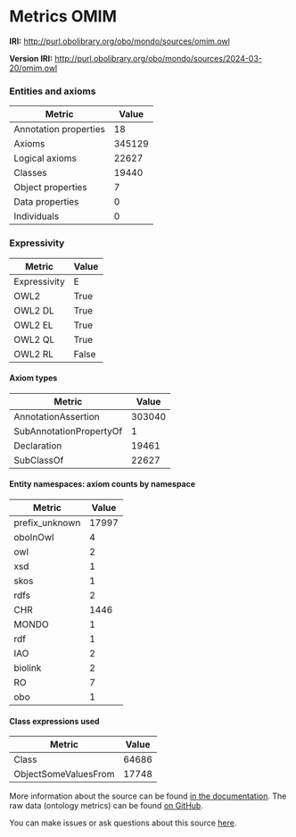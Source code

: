 # Metrics OMIM

**IRI:** http://purl.obolibrary.org/obo/mondo/sources/omim.owl

**Version IRI:** http://purl.obolibrary.org/obo/mondo/sources/2024-03-20/omim.owl

### Entities and axioms

| Metric | Value |
| ------ | ----- |
| Annotation properties | 18 |
| Axioms | 345129 |
| Logical axioms | 22627 |
| Classes | 19440 |
| Object properties | 7 |
| Data properties | 0 |
| Individuals | 0 |


### Expressivity

| Metric | Value |
| ------ | ----- |
| Expressivity | E |
| OWL2 | True |
| OWL2 DL | True |
| OWL2 EL | True |
| OWL2 QL | True |
| OWL2 RL | False |

#### Axiom types

| Metric | Value |
| ------ | ----- |
| AnnotationAssertion | 303040 |
| SubAnnotationPropertyOf | 1 |
| Declaration | 19461 |
| SubClassOf | 22627 |


#### Entity namespaces: axiom counts by namespace

| Metric | Value |
| ------ | ----- |
| prefix_unknown | 17997 |
| oboInOwl | 4 |
| owl | 2 |
| xsd | 1 |
| skos | 1 |
| rdfs | 2 |
| CHR | 1446 |
| MONDO | 1 |
| rdf | 1 |
| IAO | 2 |
| biolink | 2 |
| RO | 7 |
| obo | 1 |


#### Class expressions used

| Metric | Value |
| ------ | ----- |
| Class | 64686 |
| ObjectSomeValuesFrom | 17748 |


More information about the source can be found [in the documentation](../sources.md). The raw data (ontology metrics) can be found [on GitHub](https://github.com/monarch-initiative/mondo-ingest/tree/main/src/ontology/metadata).

You can make issues or ask questions about this source [here](https://github.com/monarch-initiative/mondo-ingest/issues).

